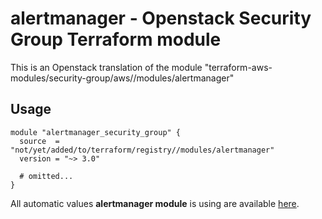 # alertmanager - Openstack Security Group Terraform module

This is an Openstack translation of the module "terraform-aws-modules/security-group/aws//modules/alertmanager"

## Usage

```hcl
module "alertmanager_security_group" {
  source  = "not/yet/added/to/terraform/registry//modules/alertmanager"
  version = "~> 3.0"

  # omitted...
}
```

All automatic values **alertmanager module** is using are available [here](https://github.com/terraform-aws-modules/terraform-aws-security-group/blob/master/modules/alertmanager/auto_values.tf).

<!-- BEGINNING OF PRE-COMMIT-TERRAFORM DOCS HOOK -->
<!-- END OF PRE-COMMIT-TERRAFORM DOCS HOOK -->
